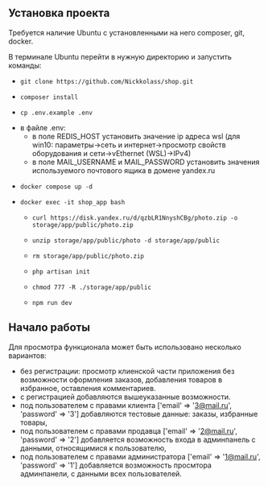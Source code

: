 ## Установка проекта
Требуется наличие Ubuntu с установленными на него composer, git, docker.

В терминале Ubuntu перейти в нужную директорию и запустить команды:
-     git clone https://github.com/Nickkolass/shop.git
-     composer install
-     cp .env.example .env
- в файле .env:
  -  в поле REDIS_HOST установить значение ip адреса wsl (для win10: параметры->сеть и интернет->просмотр свойств оборудования и сети->vEthernet (WSL)->IPv4)
  -  в поле MAIL_USERNAME и MAIL_PASSWORD установить значения используемого почтового ящика в домене yandex.ru
-     docker compose up -d
-     docker exec -it shop_app bash
  -     curl https://disk.yandex.ru/d/qzbLR1NnyshCBg/photo.zip -o storage/app/public/photo.zip
  -     unzip storage/app/public/photo -d storage/app/public
  -     rm storage/app/public/photo.zip
  -     php artisan init
  -     chmod 777 -R ./storage/app/public
  -     npm run dev

## Начало работы

Для просмотра функционала может быть использовано несколько вариантов:
- без регистрации: просмотр клиенской части приложения без возможности оформления заказов, добавления товаров в избранное, оставления комментариев.
- с регистрацией добавляются вышеуказанные возможности.
- под пользователем с правами клиента ['email' => '3@mail.ru', 'password' => '3'] добавляются тестовые данные: заказы, избранные товары, 
- под пользователем с правами продавца ['email' => '2@mail.ru', 'password' => '2'] добавляется возможность входа в админпанель с данными, относящимися к пользователю, 
- под пользователем с правами администратора ['email' => '1@mail.ru', 'password' => '1'] добавляется возможность просмтора админпанели, с данными всех пользователей.

